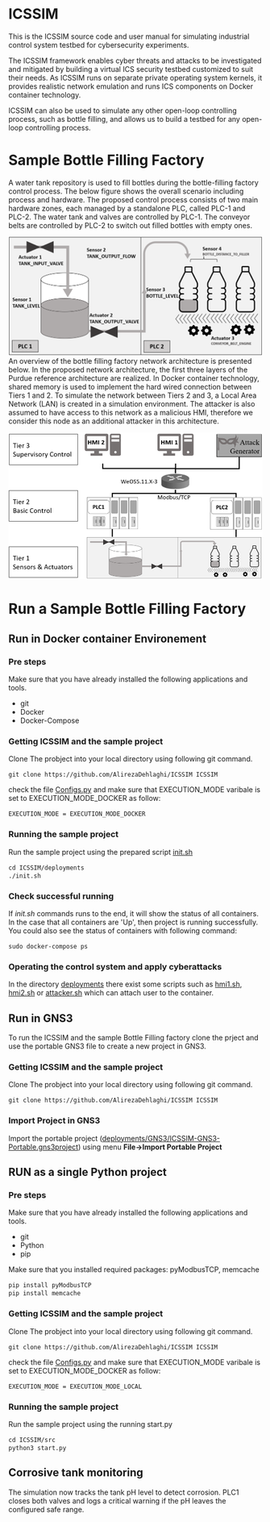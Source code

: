 
# ICSSIM
This is the ICSSIM source code and user manual for simulating industrial control system testbed for cybersecurity experiments.

The ICSSIM framework enables cyber threats and attacks to be investigated and mitigated by building a virtual ICS security testbed customized to suit their needs. As ICSSIM runs on separate private operating system kernels, it provides realistic network emulation and runs ICS components on Docker container technology. 

ICSSIM can also be used to simulate any other open-loop controlling process, such as bottle filling, and allows us to build a testbed for any open-loop controlling process.

# Sample Bottle Filling Factory
A water tank repository is used to fill bottles during the bottle-filling factory control process. The below figure shows the overall scenario including process and hardware. The proposed control process consists of two main hardware zones, each managed by a standalone PLC, called PLC-1 and PLC-2. The water tank and valves are controlled by PLC-1. The conveyor belts are controlled by PLC-2 to switch out filled bottles with empty ones.

![The Sample bottle filling factory](Images/physical_process.png)
An overview of the bottle filling factory network architecture is presented below. In the proposed network architecture, the first three layers of the Purdue reference architecture are realized. In Docker container technology, shared memory is used to implement the hard wired connection between Tiers 1 and 2. To simulate the network between Tiers 2 and 3, a Local Area Network (LAN) is created in a simulation environment. The attacker is also assumed to have access to this network as a malicious HMI, therefore we consider this node as an additional attacker in this architecture.


![Network architecture for the sample bottle filling plant](Images/sample_architecture.png)

# Run a Sample Bottle Filling Factory

## Run in Docker container Environement

### Pre steps
Make sure that you have already installed the following applications and tools. 

* git
* Docker
* Docker-Compose

### Getting ICSSIM and the sample project
Clone The probject into your local directory using following git command.
```
git clone https://github.com/AlirezaDehlaghi/ICSSIM ICSSIM
```

check the file [Configs.py](src/Configs.py) and make sure that EXECUTION_MODE varibale is set to EXECUTION_MODE_DOCKER as follow:
```
EXECUTION_MODE = EXECUTION_MODE_DOCKER
```

### Running the sample project 
Run the sample project using the prepared script 
[init.sh](deployments/init.sh)
```
cd ICSSIM/deployments
./init.sh
```
### Check successful running
If *init.sh* commands runs to the end, it will show the status of all containers. In the case that all containers are 'Up', then project is running successfully.
You could also see the status of containers with following command:
```
sudo docker-compose ps
```

### Operating the control system and apply cyberattacks
In the directory [deployments](deployments/) there exist some scripts such as [hmi1.sh](deployments/hmi1.sh), [hmi2.sh](deployments/hmi2.sh) or [attacker.sh](deployments/attacker.sh) which can attach user to the container.

## Run in GNS3
To run the ICSSIM and the sample Bottle Filling factory clone the prject and use the portable GNS3 file to create a new project in GNS3.

### Getting ICSSIM and the sample project
Clone The probject into your local directory using following git command.
```
git clone https://github.com/AlirezaDehlaghi/ICSSIM ICSSIM
```

### Import Project in GNS3
Import the portable project ([deployments/GNS3/ICSSIM-GNS3-Portable.gns3project](deployments/GNS3/ICSSIM-GNS3-Portable.gns3project)) using menu **File->Import Portable Project**

## RUN as a single Python project

### Pre steps
Make sure that you have already installed the following applications and tools. 

* git
* Python
* pip

Make sure that you installed required packages: pyModbusTCP, memcache
```
pip install pyModbusTCP
pip install memcache

```


### Getting ICSSIM and the sample project
Clone The probject into your local directory using following git command.
```
git clone https://github.com/AlirezaDehlaghi/ICSSIM ICSSIM
```

check the file [Configs.py](src/Configs.py) and make sure that EXECUTION_MODE varibale is set to EXECUTION_MODE_DOCKER as follow:
```
EXECUTION_MODE = EXECUTION_MODE_LOCAL
```

### Running the sample project 
Run the sample project using the running start.py
```
cd ICSSIM/src
python3 start.py
```

## Corrosive tank monitoring
The simulation now tracks the tank pH level to detect corrosion. PLC1 closes both valves and logs a critical warning if the pH leaves the configured safe range.
